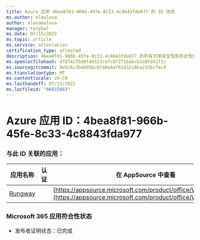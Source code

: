 ```yaml
---
title: Azure 应用 4bea8f81-966b-45fe-8c33-4c8843fda977 的 ID 信息
ms.author: elmalova
author: elenamalova
manager: tonybal
ms.date: 07/15/2022
ms.topic: article
ms.service: attestation
certification_type: attested
description: 4bea8f81-966b-45fe-8c33-4c8843fda977 的所有可用安全性和符合性信息。
ms.openlocfilehash: d7df4278d9f49323cd7c07271babcb2a9fd41f1c
ms.sourcegitcommit: 9e5c6c3b4885bc6fa0a4af61432c86a232bc7ec9
ms.translationtype: MT
ms.contentlocale: zh-CN
ms.lasthandoff: 07/15/2022
ms.locfileid: "66815883"
---
```

# <a name="azure-app-id-4bea8f81-966b-45fe-8c33-4c8843fda977"></a>Azure 应用 ID：4bea8f81-966b-45fe-8c33-4c8843fda977


### <a name="apps-associated-with-this-id"></a>与此 ID 关联的应用：
| **应用名称** | **认证** | **在 AppSource 中查看** |
|--------------|---------------|-----------------------|
| [Rungway](../forward/WA200004123.md) |  | [https://appsource.microsoft.com/product/office/WA200004123](https://appsource.microsoft.com/product/office/WA200004123) |

### <a name="microsoft-365-app-compliance-status"></a>Microsoft 365 应用符合性状态
- 发布者证明状态：已完成
